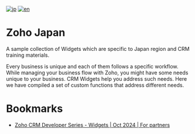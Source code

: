 [![jp](https://img.shields.io/badge/lang-jp-green.svg)](https://github.com/zoho/zoho-japan/blob/main/README.md)
[![en](https://img.shields.io/badge/lang-en-red.svg)](https://github.com/zoho/zoho-japan/blob/main/README.en.md)

# Zoho Japan

A sample collection of Widgets which are specific to Japan region and CRM training materials.

Every business is unique and each of them follows a specific workflow. 
While managing your business flow with Zoho, you might have some needs unique to your business. CRM Widgets help you address such needs.
Here we have compiled a set of custom functions that address different needs.

# Bookmarks

- [Zoho CRM Developer Series - Widgets | Oct 2024 | For partners](https://github.com/zoho/zoho-japan/tree/main/Zoho%20CRM%20Developer%20Series%20-%20Widgets%20Oct%202024)
